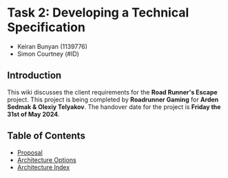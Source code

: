 # Task 2: Developing a Technical Specification
- Keiran Bunyan (1139776) 
- Simon Courtney (#ID)


## Introduction
This wiki discusses the client requirements for the **Road Runner's Escape** project.
This project is being completed by **Roadrunner Gaming** for **Arden Sedmak & Olexiy Telyakov**.
The handover date for the project is **Friday the 31st of May 2024**. 

## Table of Contents
[//]: # (You can link to other pages in your wiki, or you can keep it inline)
* [Proposal](Proposal/index.md)
* [Architecture Options](Architecture/options.md)
* [Architecture Index](Architecture/index.md)